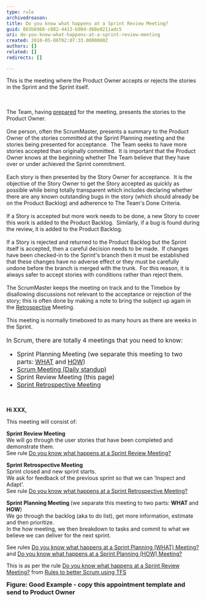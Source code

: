 ```yaml
---
type: rule
archivedreason: 
title: Do you know what happens at a Sprint Review Meeting?
guid: 863b6968-c082-4413-b90d-d68e0211adc5
uri: do-you-know-what-happens-at-a-sprint-review-meeting
created: 2010-05-06T02:07:33.0000000Z
authors: []
related: []
redirects: []

---
```



<p>This is the meeting where the Product Owner accepts or rejects the stories in the Sprint and the Sprint itself.&#160; </p>
<br><excerpt class='endintro'></excerpt><br>
The Team, having 
<a href="/Management/RulesToBetterScrumUsingTFS/Pages/PrepareForMeetings.aspx" shape="rect">prepared</a> for the meeting, presents the stories to the Product Owner.&#160; 
<br> 
<br>One person, often the ScrumMaster, presents a summary to the Product Owner of the stories committed at the Sprint Planning meeting and the stories being presented for acceptance.&#160; The Team seeks to have more stories accepted than originally committed.&#160; It is important that the Product Owner knows at the beginning whether The Team believe that they have over or under achieved the Sprint commitment.<br><br>Each story is then presented by the Story Owner for acceptance.&#160; It is the objective of the Story Owner to get the Story accepted as quickly as possible while being totally transparent which includes declaring whether there are any known outstanding bugs in the story (which should already be on the Product Backlog) and adherence to The Team's Done Criteria.<br><br>If a Story is accepted but more work needs to be done,&#160;a new Story to cover this work is added to the Product Backlog.&#160; Similarly, if a bug is found during the review, it is added to the Product Backlog.<br><br>If a Story is rejected and returned to the Product Backlog but the Sprint itself is accepted, then a careful decision needs to be made.&#160; If changes have been checked-in to the Sprint's branch then it must be established that these changes have no adverse effect or they must be carefully undone before the branch is merged with the trunk.&#160; For this reason, it is always safer to accept stories with conditions rather than reject them.<br><br>The ScrumMaster keeps the meeting on track and to the Timebox by disallowing discussions not relevant to the acceptance or rejection of the story; this is often done by making a note to bring the subject up again in the 
<a href="/Management/RulesToBetterScrumUsingTFS/Pages/RetrospectiveMeeting.aspx" shape="rect">Retrospective</a> Meeting.<br><br>This meeting is normally timeboxed to as many hours as there are weeks in the Sprint.<br><br><font size="+0" class="ms-rteCustom-GreyBox">In Scrum, there are totally 4 meetings that you need to know&#58; 
   <ul><li>Sprint Planning Meeting (we separate this meeting to two parts&#58; 
         <a title="Sprint Planning (WHAT) Meeting" href="/Management/RulesToBetterScrumUsingTFS/Pages/SprintPlanning(WHAT)Meeting.aspx" shape="rect">WHAT</a> and 
         <a href="/Management/RulesToBetterScrumUsingTFS/Pages/SprintPlanningMeeting.aspx" shape="rect">HOW</a>) </li><li>
         <a title="Update tasks before Daily Scrum Meeting" href="/Management/RulesToBetterScrumUsingTFS/Pages/DailyScrumUpdateTasks.aspx" shape="rect">Scrum Meeting (Daily standup)</a> </li><li>Sprint Review Meeting (this page) </li><li>
         <a title="Retrospective Meeting" href="/Management/RulesToBetterScrumUsingTFS/Pages/RetrospectiveMeeting.aspx" shape="rect">Sprint Retrospective Meeting</a> </li></ul></font> 
<br>
<div class="ms-rteCustom-GreyBox"><p>
      <strong>Hi XXX,</strong></p><p>This meeting will consist of&#58;</p><p><strong>Sprint Review Meeting</strong><br> 
   We will go through the user stories that have been completed and demonstrate them.<br>See rule 
      <a href="/Management/RulesToBetterScrumUsingTFS/Pages/SprintReviewMeeting.aspx">Do you know what happens at a Sprint Review Meeting?</a><strong></strong></p><p>
      <strong>Sprint Retrospective Meeting</strong><br>Sprint closed and new sprint starts.<br>We ask for feedback of the previous sprint so that we can ‘Inspect and Adapt’.<br>See rule 
      <a href="/Management/RulesToBetterScrumUsingTFS/Pages/RetrospectiveMeeting.aspx">Do you know what happens at a Sprint Retrospective Meeting?</a><strong></strong></p><p>
      <strong>Sprint Planning Meeting </strong>(we separate this meeting to two parts&#58; 
      <strong>WHAT </strong>and 
      <strong>HOW</strong>)<br>We go through the backlog (aka to do list), get more information, estimate and then prioritize. 
      <br>In the how meeting, we then breakdown to tasks and commit to what we believe we can deliver for the next sprint.</p><p>See rules 
      <a href="/Management/RulesToBetterScrumUsingTFS/Pages/SprintPlanning(WHAT)Meeting.aspx">Do you know what happens at a Sprint Planning (WHAT) Meeting?</a> and 
      <a href="/Management/RulesToBetterScrumUsingTFS/Pages/SprintPlanningMeeting.aspx">Do you know what happens at a Sprint Planning (HOW) Meeting?</a></p><p>This is as per&#160;the rule 
      <a href="/Management/RulesToBetterScrumUsingTFS/Pages/SprintReviewMeeting.aspx">Do you know what happens at a Sprint Review Meeting?</a> from 
      <a href="/Management/RulesToBetterScrumUsingTFS/Pages/default.aspx">Rules to better Scrum using TFS</a></p></div> 
<font size="+0" class="ms-rteCustom-FigureGood">
   <strong>Figure&#58; Good Example -&#160;copy this appointment template and send to Product Owner</strong></font> 


